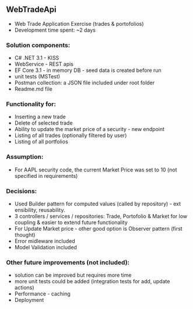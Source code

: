 ﻿## WebTradeApi
- Web Trade Application Exercise (trades & portofolios)
- Development time spent: ~2 days
  
### Solution components:  
- C# .NET 3.1 - KISS
- WebService - REST apis
- EF Core 3.1 - in memory DB - seed data is created before run
- unit tests (MSTest)
- Postman collection: a JSON file included under root folder
- Readme.md file

### Functionality for:  
- Inserting a new trade
- Delete of selected trade
- Ability to update the market price of a security - new endpoint
- Listing of all trades (optionally filtered by user)
- Listing of all portfolios

### Assumption:
- For AAPL security code, the current Market Price was set to 10 (not specified in requirements)

### Decisions:
- Used Builder pattern for computed values (called by repository) - ext ensibility, reusability. 
- 3 controllers / services / repositories: Trade, Portofolio & Market for low coupling & easier to extend future functionality
- For Update Market price - other good option is Observer pattern (first thought)
- Error midleware included
- Model Validation included

### Other future improvements (not included):
- solution can be improved but requires more time
- more unit tests could be added (integration tests for add, update actions)
- Performance - caching
- Deployment
